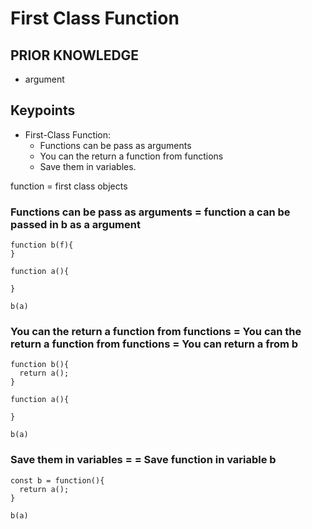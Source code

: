 # First Class Function

## PRIOR KNOWLEDGE
- argument

## Keypoints
- First-Class Function: 
  - Functions can be pass as arguments
  - You can the return a function from functions
  - Save them in variables.

function = first class objects


### Functions can be pass as arguments   = function a can be passed in b as a argument
```
function b(f){
}

function a(){

}

b(a)
```

### You can the return a function from functions = You can the return a function from functions = You can return a from b
```
function b(){
  return a();
}

function a(){

}

b(a)
```


### Save them in variables = = Save function in variable b
```
const b = function(){ 
  return a();
}

b(a)
```
